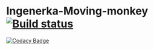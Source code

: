 # Ingenerka-Moving-monkey [![Build status](https://ci.appveyor.com/api/projects/status/lcrjcpvw8oey89ot)](https://ci.appveyor.com/project/NeverMine1732586/ingenerka-moving-monkey)



[![Codacy Badge](https://api.codacy.com/project/badge/Grade/d1d90ebfcfd14f19a7c9001288d4e519)](https://www.codacy.com/app/dannevergame/Ingenerka-Moving-monkey?utm_source=github.com&amp;utm_medium=referral&amp;utm_content=ingenerkateam/Ingenerka-Moving-monkey&amp;utm_campaign=badger)
